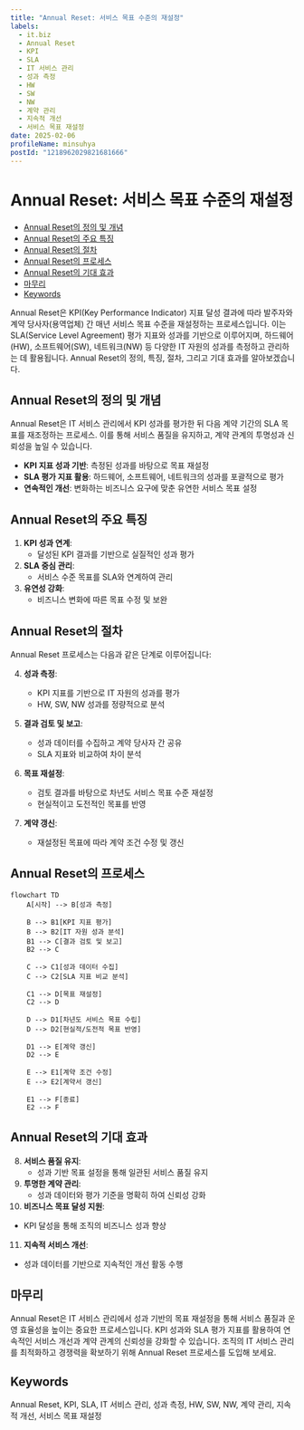 ```yaml
---
title: "Annual Reset: 서비스 목표 수준의 재설정"
labels:
  - it.biz
  - Annual Reset
  - KPI
  - SLA
  - IT 서비스 관리
  - 성과 측정
  - HW
  - SW
  - NW
  - 계약 관리
  - 지속적 개선
  - 서비스 목표 재설정
date: 2025-02-06
profileName: minsuhya
postId: "1218962029821681666"
---
```



# Annual Reset: 서비스 목표 수준의 재설정

<!-- mtoc-start -->

- [Annual Reset의 정의 및 개념](#annual-reset의-정의-및-개념)
- [Annual Reset의 주요 특징](#annual-reset의-주요-특징)
- [Annual Reset의 절차](#annual-reset의-절차)
- [Annual Reset의 프로세스](#annual-reset의-프로세스)
- [Annual Reset의 기대 효과](#annual-reset의-기대-효과)
- [마무리](#마무리)
- [Keywords](#keywords)

<!-- mtoc-end -->

Annual Reset은 KPI(Key Performance Indicator) 지표 달성 결과에 따라 발주자와 계약 당사자(용역업체) 간 매년 서비스 목표 수준을 재설정하는 프로세스입니다. 이는 SLA(Service Level Agreement) 평가 지표와 성과를 기반으로 이루어지며, 하드웨어(HW), 소프트웨어(SW), 네트워크(NW) 등 다양한 IT 자원의 성과를 측정하고 관리하는 데 활용됩니다. Annual Reset의 정의, 특징, 절차, 그리고 기대 효과를 알아보겠습니다.

## Annual Reset의 정의 및 개념

Annual Reset은 IT 서비스 관리에서 KPI 성과를 평가한 뒤 다음 계약 기간의 SLA 목표를 재조정하는 프로세스. 이를 통해 서비스 품질을 유지하고, 계약 관계의 투명성과 신뢰성을 높일 수 있습니다.

- **KPI 지표 성과 기반**: 측정된 성과를 바탕으로 목표 재설정
- **SLA 평가 지표 활용**: 하드웨어, 소프트웨어, 네트워크의 성과를 포괄적으로 평가
- **연속적인 개선**: 변화하는 비즈니스 요구에 맞춘 유연한 서비스 목표 설정

## Annual Reset의 주요 특징

1. **KPI 성과 연계**:
   - 달성된 KPI 결과를 기반으로 실질적인 성과 평가
2. **SLA 중심 관리**:
   - 서비스 수준 목표를 SLA와 연계하여 관리
3. **유연성 강화**:
   - 비즈니스 변화에 따른 목표 수정 및 보완

## Annual Reset의 절차

Annual Reset 프로세스는 다음과 같은 단계로 이루어집니다:

4. **성과 측정**:

   - KPI 지표를 기반으로 IT 자원의 성과를 평가
   - HW, SW, NW 성과를 정량적으로 분석

5. **결과 검토 및 보고**:

   - 성과 데이터를 수집하고 계약 당사자 간 공유
   - SLA 지표와 비교하여 차이 분석

6. **목표 재설정**:

   - 검토 결과를 바탕으로 차년도 서비스 목표 수준 재설정
   - 현실적이고 도전적인 목표를 반영

7. **계약 갱신**:
   - 재설정된 목표에 따라 계약 조건 수정 및 갱신

## Annual Reset의 프로세스

```mermaid
flowchart TD
    A[시작] --> B[성과 측정]

    B --> B1[KPI 지표 평가]
    B --> B2[IT 자원 성과 분석]
    B1 --> C[결과 검토 및 보고]
    B2 --> C

    C --> C1[성과 데이터 수집]
    C --> C2[SLA 지표 비교 분석]

    C1 --> D[목표 재설정]
    C2 --> D

    D --> D1[차년도 서비스 목표 수립]
    D --> D2[현실적/도전적 목표 반영]

    D1 --> E[계약 갱신]
    D2 --> E

    E --> E1[계약 조건 수정]
    E --> E2[계약서 갱신]

    E1 --> F[종료]
    E2 --> F
```

## Annual Reset의 기대 효과

8. **서비스 품질 유지**:
   - 성과 기반 목표 설정을 통해 일관된 서비스 품질 유지
9. **투명한 계약 관리**:
   - 성과 데이터와 평가 기준을 명확히 하여 신뢰성 강화
10. **비즈니스 목표 달성 지원**:
   - KPI 달성을 통해 조직의 비즈니스 성과 향상
11. **지속적 서비스 개선**:
   - 성과 데이터를 기반으로 지속적인 개선 활동 수행

## 마무리

Annual Reset은 IT 서비스 관리에서 성과 기반의 목표 재설정을 통해 서비스 품질과 운영 효율성을 높이는 중요한 프로세스입니다. KPI 성과와 SLA 평가 지표를 활용하여 연속적인 서비스 개선과 계약 관계의 신뢰성을 강화할 수 있습니다. 조직의 IT 서비스 관리를 최적화하고 경쟁력을 확보하기 위해 Annual Reset 프로세스를 도입해 보세요.

## Keywords

Annual Reset, KPI, SLA, IT 서비스 관리, 성과 측정, HW, SW, NW, 계약 관리, 지속적 개선, 서비스 목표 재설정